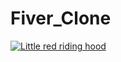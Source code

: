 # Fiver_Clone




[![Little red riding hood](http://i.imgur.com/7YTMFQp.png)](https://youtu.be/7vRSpb6UFys "Little red riding hood - Click to Watch!")
